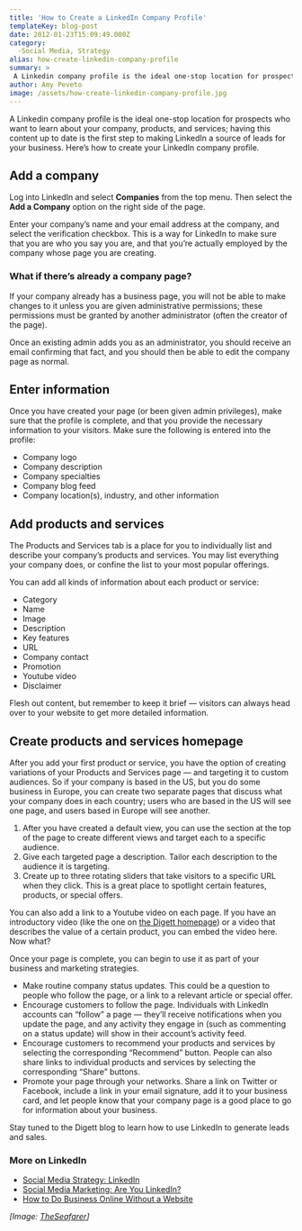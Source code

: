 ```yaml
---
title: 'How to Create a LinkedIn Company Profile'
templateKey: blog-post
date: 2012-01-23T15:09:49.000Z
category: 
  -Social Media, Strategy
alias: how-create-linkedin-company-profile
summary: > 
 A Linkedin company profile is the ideal one-stop location for prospects who want to learn about your company, products, and services; having this content up to date is the first step to making LinkedIn a source of leads for your business. Here’s how to create your LinkedIn company profile.
author: Amy Peveto
image: /assets/how-create-linkedin-company-profile.jpg
---
```


A Linkedin company profile is the ideal one-stop location for prospects who want to learn about your company, products, and services; having this content up to date is the first step to making LinkedIn a source of leads for your business. Here’s how to create your LinkedIn company profile.

Add a company
-------------

Log into LinkedIn and select **Companies** from the top menu. Then select the **Add a Company** option on the right side of the page.

Enter your company’s name and your email address at the company, and select the verification checkbox. This is a way for LinkedIn to make sure that you are who you say you are, and that you’re actually employed by the company whose page you are creating.

### What if there’s already a company page?

If your company already has a business page, you will not be able to make changes to it unless you are given administrative permissions; these permissions must be granted by another administrator (often the creator of the page).

Once an existing admin adds you as an administrator, you should receive an email confirming that fact, and you should then be able to edit the company page as normal.

Enter information
-----------------

Once you have created your page (or been given admin privileges), make sure that the profile is complete, and that you provide the necessary information to your visitors. Make sure the following is entered into the profile:

*   Company logo
*   Company description
*   Company specialties
*   Company blog feed
*   Company location(s), industry, and other information

Add products and services
-------------------------

The Products and Services tab is a place for you to individually list and describe your company’s products and services. You may list everything your company does, or confine the list to your most popular offerings.

You can add all kinds of information about each product or service:

*   Category
*   Name
*   Image
*   Description
*   Key features
*   URL
*   Company contact
*   Promotion
*   Youtube video
*   Disclaimer

Flesh out content, but remember to keep it brief — visitors can always head over to your website to get more detailed information.

Create products and services homepage
-------------------------------------

After you add your first product or service, you have the option of creating variations of your Products and Services page — and targeting it to custom audiences. So if your company is based in the US, but you do some business in Europe, you can create two separate pages that discuss what your company does in each country; users who are based in the US will see one page, and users based in Europe will see another.

1.  After you have created a default view, you can use the section at the top of the page to create different views and target each to a specific audience.
2.  Give each targeted page a description. Tailor each description to the audience it is targeting.
3.  Create up to three rotating sliders that take visitors to a specific URL when they click. This is a great place to spotlight certain features, products, or special offers.

You can also add a link to a Youtube video on each page. If you have an introductory video (like the one on [the Digett homepage](/)) or a video that describes the value of a certain product, you can embed the video here.  
Now what?

Once your page is complete, you can begin to use it as part of your business and marketing strategies.

*   Make routine company status updates. This could be a question to people who follow the page, or a link to a relevant article or special offer.
*   Encourage customers to follow the page. Individuals with LinkedIn accounts can “follow” a page — they’ll receive notifications when you update the page, and any activity they engage in (such as commenting on a status update) will show in their account’s activity feed.
*   Encourage customers to recommend your products and services by selecting the corresponding “Recommend” button. People can also share links to individual products and services by selecting the corresponding “Share” buttons.
*   Promote your page through your networks. Share a link on Twitter or Facebook, include a link in your email signature, add it to your business card, and let people know that your company page is a good place to go for information about your business.

Stay tuned to the Digett blog to learn how to use LinkedIn to generate leads and sales.

### More on LinkedIn

*   [Social Media Strategy: LinkedIn](/blog/03/16/2011/social-media-strategy-linkedin)
*   [Social Media Marketing: Are You LinkedIn?](/2008/11/10/social-media-marketing-are-you-linkedin)
*   [How to Do Business Online Without a Website](/blog/10/17/2011/how-do-business-online-without-website)

_\[Image: [TheSeafarer](http://www.flickr.com/photos/sheilascarborough/6290003115/)\]_